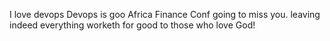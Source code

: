 I love devops
Devops is goo
Africa Finance Conf
going to miss you.
leaving
indeed everything worketh for good to those who love God!
